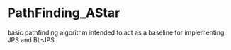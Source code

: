 PathFinding_AStar
=================

basic pathfinding algorithm intended to act as a baseline for implementing JPS and BL-JPS
